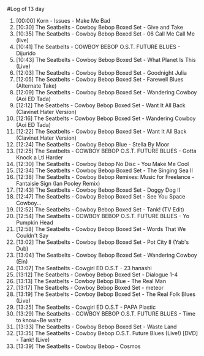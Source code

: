 #Log of 13 day

1. [00:00] Korn - Issues - Make Me Bad
1. [10:30] The Seatbelts - Cowboy Bebop Boxed Set - Give and Take
1. [10:35] The Seatbelts - Cowboy Bebop Boxed Set - 06 Call Me Call Me (live)
1. [10:41] The Seatbelts - COWBOY BEBOP O.S.T. FUTURE BLUES - Dijurido
1. [10:43] The Seatbelts - Cowboy Bebop Boxed Set - What Planet Is This (Live)
1. [12:03] The Seatbelts - Cowboy Bebop Boxed Set - Goodnight Julia
1. [12:05] The Seatbelts - Cowboy Bebop Boxed Set - Farewell Blues (Alternate Take)
1. [12:09] The Seatbelts - Cowboy Bebop Boxed Set - Wandering Cowboy (Aoi ED Tada)
1. [12:12] The Seatbelts - Cowboy Bebop Boxed Set - Want It All Back (Clavinet Hater Version)
1. [12:16] The Seatbelts - Cowboy Bebop Boxed Set - Wandering Cowboy (Aoi ED Tada)
1. [12:22] The Seatbelts - Cowboy Bebop Boxed Set - Want It All Back (Clavinet Hater Version)
1. [12:24] The Seatbelts - Cowboy Bebop Blue - Stella By Moor
1. [12:25] The Seatbelts - COWBOY BEBOP O.S.T. FUTURE BLUES - Gotta Knock a Ltl Harder
1. [12:30] The Seatbelts - Cowboy Bebop No Disc - You Make Me Cool
1. [12:34] The Seatbelts - Cowboy Bebop Boxed Set - The Singing Sea II
1. [12:38] The Seatbelts - Cowboy Bebop Remixes: Music for Freelance - Fantaisie Sign (Ian Pooley Remix)
1. [12:43] The Seatbelts - Cowboy Bebop Boxed Set - Doggy Dog II
1. [12:47] The Seatbelts - Cowboy Bebop Boxed Set - See You Space Cowboy...
1. [12:52] The Seatbelts - Cowboy Bebop Boxed Set - Tank! (TV Edit)
1. [12:54] The Seatbelts - COWBOY BEBOP O.S.T. FUTURE BLUES - Yo Pumpkin Head
1. [12:58] The Seatbelts - Cowboy Bebop Boxed Set - Words That We Couldn't Say
1. [13:02] The Seatbelts - Cowboy Bebop Boxed Set - Pot City II (Yab's Dub)
1. [13:04] The Seatbelts - Cowboy Bebop Boxed Set - Wandering Cowboy (Ein)
1. [13:07] The Seatbelts - Cowgirl ED O.S.T - 23 hanashi
1. [13:12] The Seatbelts - Cowboy Bebop Boxed Set - Dialogue 1-4
1. [13:13] The Seatbelts - Cowboy Bebop Blue - The Real Man
1. [13:17] The Seatbelts - Cowboy Bebop Boxed Set - meteor
1. [13:19] The Seatbelts - Cowboy Bebop Boxed Set - The Real Folk Blues (Live)
1. [13:25] The Seatbelts - Cowgirl ED O.S.T - PAPA Plastic
1. [13:29] The Seatbelts - COWBOY BEBOP O.S.T. FUTURE BLUES - Time to know~Be waltz
1. [13:33] The Seatbelts - Cowboy Bebop Boxed Set - Waste Land
1. [13:35] The Seatbelts - Cowboy Bebop O.S.T. Future Blues (Live!) [DVD] - Tank! (Live)
1. [13:39] The Seatbelts - Cowboy Bebop - Cosmos
